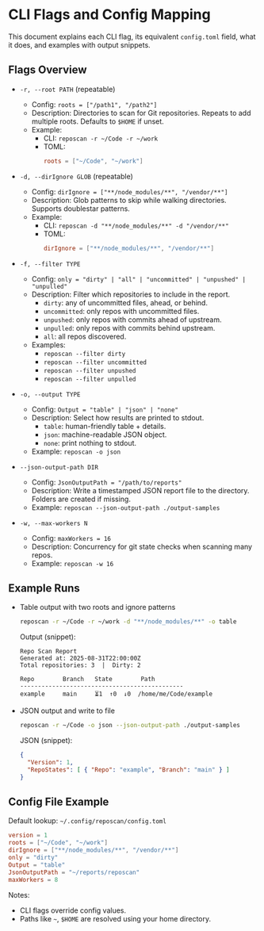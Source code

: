 # CLI Flags and Config Mapping

This document explains each CLI flag, its equivalent `config.toml` field, what it does, and examples with output snippets.

## Flags Overview

- `-r, --root PATH` (repeatable)
  - Config: `roots = ["/path1", "/path2"]`
  - Description: Directories to scan for Git repositories. Repeats to add multiple roots. Defaults to `$HOME` if unset.
  - Example:
    - CLI: `reposcan -r ~/Code -r ~/work`
    - TOML:
      ```toml
      roots = ["~/Code", "~/work"]
      ```

- `-d, --dirIgnore GLOB` (repeatable)
  - Config: `dirIgnore = ["**/node_modules/**", "/vendor/**"]`
  - Description: Glob patterns to skip while walking directories. Supports doublestar patterns.
  - Example:
    - CLI: `reposcan -d "**/node_modules/**" -d "/vendor/**"`
    - TOML:
      ```toml
      dirIgnore = ["**/node_modules/**", "/vendor/**"]
      ```

- `-f, --filter TYPE`
  - Config: `only = "dirty" | "all" | "uncommitted" | "unpushed" | "unpulled"`
  - Description: Filter which repositories to include in the report.
    - `dirty`: any of uncommitted files, ahead, or behind.
    - `uncommitted`: only repos with uncommitted files.
    - `unpushed`: only repos with commits ahead of upstream.
    - `unpulled`: only repos with commits behind upstream.
    - `all`: all repos discovered.
  - Examples:
    - `reposcan --filter dirty`
    - `reposcan --filter uncommitted`
    - `reposcan --filter unpushed`
    - `reposcan --filter unpulled`

- `-o, --output TYPE`
  - Config: `Output = "table" | "json" | "none"`
  - Description: Select how results are printed to stdout.
    - `table`: human-friendly table + details.
    - `json`: machine-readable JSON object.
    - `none`: print nothing to stdout.
  - Example: `reposcan -o json`

- `--json-output-path DIR`
  - Config: `JsonOutputPath = "/path/to/reports"`
  - Description: Write a timestamped JSON report file to the directory. Folders are created if missing.
  - Example: `reposcan --json-output-path ./output-samples`

- `-w, --max-workers N`
  - Config: `maxWorkers = 16`
  - Description: Concurrency for git state checks when scanning many repos.
  - Example: `reposcan -w 16`

## Example Runs

- Table output with two roots and ignore patterns
  ```sh
  reposcan -r ~/Code -r ~/work -d "**/node_modules/**" -o table
  ```
  Output (snippet):
  ```
  Repo Scan Report
  Generated at: 2025-08-31T22:00:00Z
  Total repositories: 3  |  Dirty: 2

  Repo        Branch   State        Path
  ----------------------------------------------
  example     main     ⏳1  ↑0  ↓0  /home/me/Code/example
  ```

- JSON output and write to file
  ```sh
  reposcan -r ~/Code -o json --json-output-path ./output-samples
  ```
  JSON (snippet):
  ```json
  {
    "Version": 1,
    "RepoStates": [ { "Repo": "example", "Branch": "main" } ]
  }
  ```

## Config File Example

Default lookup: `~/.config/reposcan/config.toml`

```toml
version = 1
roots = ["~/Code", "~/work"]
dirIgnore = ["**/node_modules/**", "/vendor/**"]
only = "dirty"
Output = "table"
JsonOutputPath = "~/reports/reposcan"
maxWorkers = 8
```

Notes:
- CLI flags override config values.
- Paths like `~`, `$HOME` are resolved using your home directory.
